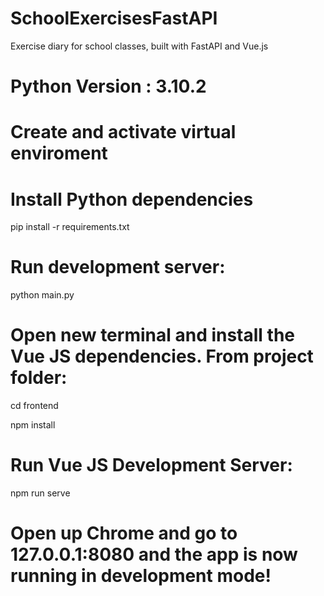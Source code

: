 # SchoolExercisesFastAPI
Exercise diary for school classes, built with FastAPI and Vue.js

# Python Version : 3.10.2

# Create and activate virtual enviroment

# Install Python dependencies

pip install -r requirements.txt

# Run development server:

python main.py

# Open new terminal and install the Vue JS dependencies. From project folder:

cd frontend

npm install

# Run Vue JS Development Server:

npm run serve

# Open up Chrome and go to 127.0.0.1:8080 and the app is now running in development mode!
